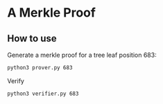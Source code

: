 # A Merkle Proof

## How to use

Generate a merkle proof for a tree leaf position 683:

```bash
python3 prover.py 683
```

Verify

```bash
python3 verifier.py 683
```
